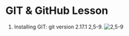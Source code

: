 **GIT & GitHub Lesson**
=======================

1. Installing GIT:
	git version 2.17.1
2,5-9.
	![2,5-9](/screenshots/2020-12-13_010243.jpg)


